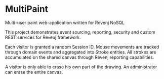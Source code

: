 # MultiPaint
Multi-user paint web-application written for Revenj NoSQL

This project demonstrates event sourcing, reporting, security and custom REST services for Revenj framework.

Each visitor is granted a random Session ID.
Mouse movements are tracked through domain events and aggregated into Stroke entities.
All strokes are accumulated on the shared canvas through Revenj reporting capabilities.

A visitor is only able to erase his own part of the drawing.
An administrator can erase the entire canvas.
